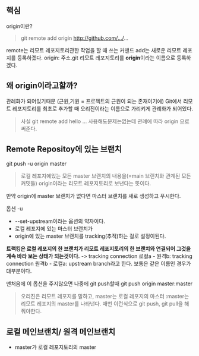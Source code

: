 ## 핵심
origin이란?
> git remote add origin http://github.com/.../...

remote는 리모트 레포지토리관한 작업을 할 때 쓰는 커맨드
add는 새로운 리모트 레포지를 등록하겠다.
origin: 주소.git 리모트 레포지토리를 **origin**이라는 이름으로 등록하겠다.

## 왜 origin이라고할까?
관례화가 되어있기때문 (근원,기원 = 프로젝트의 근원이 되는 존재이기에)
Git에서 리모트 레포지토리를 최초로 추가할 때 오리진이라는 이름으로 가리키게 관례화가 되어있다.
>사실 git remote add hello ... 사용해도문제는없는데 관례에 따라 origin 으로 써준다.

## Remote Repositoy에 있는 브랜치
git push -u origin master
>로컬 레포지에있는 모든 master 브랜치의 내용을(=main 브랜치와 관계된 모든 커밋들)
>origin이라는 리모트 레포지토리로 보낸다는 뜻이다.

만약 origin에 master 브랜치가 없다면 마스터 브랜치를 새로 생성하고 푸시한다.

옵션 -u
- --set-upstream이라는 옵션의 약자이다.
- 로컬 레포지에 있는 마스터 브랜치가
- origin에 있는 master 브랜치를 tracking(추적)하는 걸로 설정이된다.

**트랙킹은 로컬 레포지의 한 브랜치가 리모트 레포지토리의 한 브랜치와 연결되어 그것을 계속 바라 보는 상태가 되는것이다.** -> tracking connection
로컬a - 원격b: tracking connection
원격b  - 로컬a: upstream branch라고 한다.
보통은 같은 이름인 경우가 대부분이다.

맨처음에 이 옵션을 주지않으면 나중에 git push할때
git push origin master:master
> 오리진은 리모트 레포지를 말하고, master는 로컬 레포지의 마스터 :master는 리모트 레포지의 master를 나타낸다.
매번 이런식으로 git push, git pull을 해줘야한다.

## 로컬 메인브랜치/ 원격 메인브랜치
- master가 로컬 레포지토리의 master